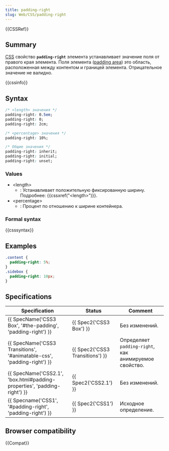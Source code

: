 ```yaml
---
title: padding-right
slug: Web/CSS/padding-right
---
```


{{CSSRef}}

## Summary

[CSS](/en/CSS) свойство **`padding-right`** элемента устанавливает значение поля от правого края элемента. Поля элемента ([padding area](/en/CSS/box_model#padding)) это область, расположенная между контентом и границей элемента. Отрицательное значение не валидно.

{{cssinfo}}

## Syntax

```css
/* <length> значения */
padding-right: 0.5em;
padding-right: 0;
padding-right: 2cm;

/* <percentage> значения */
padding-right: 10%;

/* Общие значения */
padding-right: inherit;
padding-right: initial;
padding-right: unset;
```

### Values

- \<length>
  - : Устанавливает положительную фиксированную ширину. Подробнее: {{cssxref("&lt;length&gt;")}}.
- \<percentage>
  - : Процент по отношению к ширине контейнера.

### Formal syntax

{{csssyntax}}

## Examples

```css
.content {
  padding-right: 5%;
}
.sidebox {
  padding-right: 10px;
}
```

## Specifications

| Specification                                                            | Status                          | Comment                                               |
| ------------------------------------------------------------------------ | ------------------------------- | ----------------------------------------------------- |
| {{ SpecName('CSS3 Box', '#the-padding', 'padding-right') }}              | {{ Spec2('CSS3 Box') }}         | Без изменений.                                        |
| {{ SpecName('CSS3 Transitions', '#animatable-css', 'padding-right') }}   | {{ Spec2('CSS3 Transitions') }} | Определяет `padding-right`, как анимируемое свойство. |
| {{ SpecName('CSS2.1', 'box.html#padding-properties', 'padding-right') }} | {{ Spec2('CSS2.1') }}           | Без изменений.                                        |
| {{ Specname('CSS1', '#padding-right', 'padding-right') }}                | {{ Spec2('CSS1') }}             | Исходное определение.                                 |

## Browser compatibility

{{Compat}}
